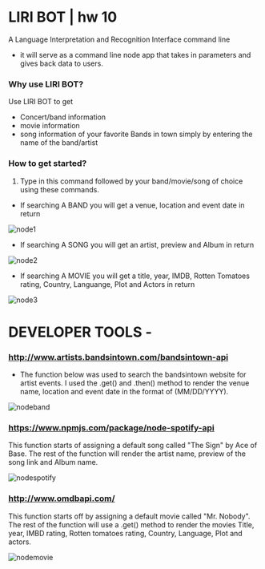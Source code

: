 # LIRI BOT |  hw 10
A Language Interpretation and Recognition Interface command line
- it will serve as a command line node app that takes in parameters and gives back data to users.


 ### Why use LIRI BOT? ###
 Use LIRI BOT to get 
 * Concert/band information
 * movie information
 * song information
 of your favorite Bands in town simply by entering the name of the band/artist
 
 
 
 
 
 
 
 ### How to get started? ###
 1. Type in this command followed by your band/movie/song of choice using these commands.
 * If searching A BAND you will get a venue, location and event date in return
 
 
 
 
 
  ![node1](https://user-images.githubusercontent.com/47580937/57410184-c5027980-71af-11e9-832a-ed69f27923be.jpeg)
  
  




 
 * If searching A SONG you will get an artist, preview and Album in return
 
 
 
 
 
 
 
 
  ![node2](https://user-images.githubusercontent.com/47580937/57411263-a651b200-71b2-11e9-8ffb-b93df915fbbe.jpeg)
 
 
 
 
 
 
 
 
 * If searching A MOVIE you will get a title, year, IMDB, Rotten Tomatoes rating, Country, Languange, Plot and Actors in    return
 
 
 
 
 
 
 
 
 
 ![node3](https://user-images.githubusercontent.com/47580937/57411376-03e5fe80-71b3-11e9-8ea1-c88a4840ec6e.jpeg)

 
 
 




# DEVELOPER TOOLS - 


###   http://www.artists.bandsintown.com/bandsintown-api  ###





* The function below was used to search the bandsintown website for artist events.
  I used the .get() and .then() method to render the venue name, location and event date in the format of (MM/DD/YYYY).









![nodeband](https://user-images.githubusercontent.com/47580937/57489030-7ff74980-727a-11e9-8518-5e50e4f16596.jpeg)











###   https://www.npmjs.com/package/node-spotify-api  ###





This function starts of assigning a default song called "The Sign" by Ace of Base.
The rest of the function will render the artist name, preview of the song link and Album name.











![nodespotify](https://user-images.githubusercontent.com/47580937/57489070-97cecd80-727a-11e9-8983-c2a560a870c4.jpeg)











###     http://www.omdbapi.com/  ###





This function starts off by assigning a default movie called "Mr. Nobody".
The rest of the function will use a .get() method to render the movies Title, year, IMBD rating, Rotten tomatoes rating, Country, Language, Plot and actors. 











![nodemovie](https://user-images.githubusercontent.com/47580937/57489314-4115c380-727b-11e9-96ab-e318450d622d.jpeg)
 





